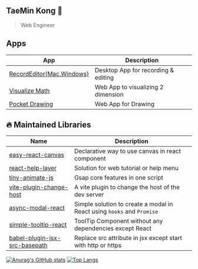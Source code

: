 ## TaeMin Kong 👋

> Web Engineer

## Apps

| App                                                                               | Description                         |
|-----------------------------------------------------------------------------------|-------------------------------------|
| [RecordEditor(Mac,Windows)](https://github.com/livemehere/record-editor/releases) | Desktop App for recording & editing |
| [Visualize Math](https://livemehere.github.io/visualize-math/)                    | Web App to visualizing 2 dimension  |
| [Pocket Drawing](https://livemehere.github.io/pocket-drawing/)                    | Web App for Drawing                 |

## 🔥 Maintained Libraries

| Name                                                                                         | Description                                                            |
|----------------------------------------------------------------------------------------------|------------------------------------------------------------------------|
| [easy-react-canvas](https://www.npmjs.com/package/easy-react-canvas?activeTab=readme)        | Declarative way to use canvas in react component                       |
| [react-help-layer](https://www.npmjs.com/package/react-help-layer)                           | Solution for web tutorial or help menu                                 |
| [tiny-animate-js](https://github.com/livemehere/tiny-animate-js)                             | Gsap core features in one script                                       |
| [vite-plugin-change-host](https://www.npmjs.com/package/vite-plugin-change-host)             | A vite plugin to change the host of the dev server                     |
| [async-modal-react](https://www.npmjs.com/package/async-modal-react)                         | Simple solution to create a modal in React using `hooks` and `Promise` |
| [simple-tooltip-react](https://www.npmjs.com/package/simple-tooltip-react?activeTab=readme)  | ToolTip Component without any dependencies except React                |
| [babel-plugin-jsx-src-basepath](https://www.npmjs.com/package/babel-plugin-jsx-src-basepath) | Replace src attribute in jsx except start with http or https           |


[![Anurag's GitHub stats](https://github-readme-stats.vercel.app/api?username=livemehere)](https://github.com/livemehere/github-readme-stats)
[![Top Langs](https://github-readme-stats.vercel.app/api/top-langs/?username=livemehere&layout=compact)](https://github.com/livemehere/github-readme-stats) 

